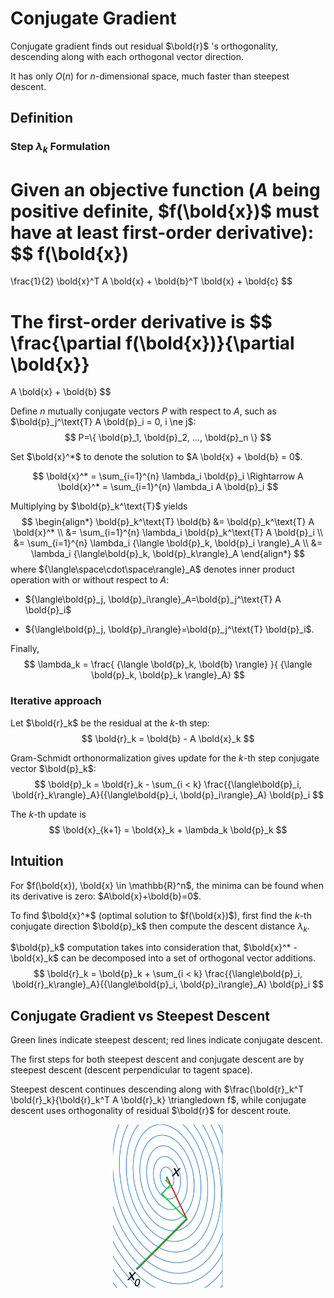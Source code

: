 # Conjugate Gradient

Conjugate gradient finds out residual $\bold{r}$ 's orthogonality, descending along with each orthogonal vector direction.

It has only $O(n)$ for $n$-dimensional space, much faster than steepest descent.

## Definition

### Step $\lambda_k$ Formulation

Given an objective function ($A$ being positive definite, $f(\bold{x})$ must have at least first-order derivative):
$$
f(\bold{x})
=
\frac{1}{2} \bold{x}^T A \bold{x} + \bold{b}^T \bold{x} + \bold{c}
$$

The first-order derivative is
$$
\frac{\partial f(\bold{x})}{\partial \bold{x}}
=
A \bold{x} + \bold{b}
$$

Define $n$ mutually conjugate vectors $P$ with respect to $A$, such as $\bold{p}_j^\text{T} A \bold{p}_i = 0, i \ne j$:
$$
P=\{ \bold{p}_1, \bold{p}_2, ..., \bold{p}_n \}
$$

Set $\bold{x}^*$ to denote the solution to $A \bold{x} + \bold{b} = 0$.

$$
\bold{x}^* = \sum_{i=1}^{n} \lambda_i \bold{p}_i 
\Rightarrow
A \bold{x}^* = \sum_{i=1}^{n} \lambda_i A \bold{p}_i
$$

Multiplying by $\bold{p}_k^\text{T}$ yields
$$
\begin{align*}
\bold{p}_k^\text{T} \bold{b}
&=
\bold{p}_k^\text{T} A \bold{x}^*
\\ &=
\sum_{i=1}^{n} \lambda_i \bold{p}_k^\text{T} A \bold{p}_i
\\ &=
\sum_{i=1}^{n} \lambda_i {\langle \bold{p}_k, \bold{p}_i \rangle}_A
\\ &=
\lambda_i {\langle\bold{p}_k, \bold{p}_k\rangle}_A
\end{align*}
$$
where ${\langle\space\cdot\space\rangle}_A$ denotes inner product operation with or without respect to $A$: 

* ${\langle\bold{p}_j, \bold{p}_i\rangle}_A=\bold{p}_j^\text{T} A \bold{p}_i$

* ${\langle\bold{p}_j, \bold{p}_i\rangle}=\bold{p}_j^\text{T} \bold{p}_i$.

Finally,
$$
\lambda_k = 
\frac{ {\langle \bold{p}_k, \bold{b} \rangle} }{ {\langle \bold{p}_k, \bold{p}_k \rangle}_A}
$$

### Iterative approach

Let $\bold{r}_k$ be the residual at the $k$-th step:
$$
\bold{r}_k = \bold{b} - A \bold{x}_k
$$

Gram-Schmidt orthonormalization gives update for the $k$-th step conjugate vector $\bold{p}_k$:
$$
\bold{p}_k = 
\bold{r}_k - \sum_{i < k} \frac{{\langle\bold{p}_i, \bold{r}_k\rangle}_A}{{\langle\bold{p}_i, \bold{p}_i\rangle}_A} \bold{p}_i
$$

The $k$-th update is
$$
\bold{x}_{k+1} = \bold{x}_k + \lambda_k \bold{p}_k
$$

## Intuition

For $f(\bold{x}), \bold{x} \in \mathbb{R}^n$, the minima can be found when its derivative is zero: $A\bold{x}+\bold{b}=0$.

To find $\bold{x}^*$ (optimal solution to $f(\bold{x})$), first find the $k$-th conjugate direction $\bold{p}_k$ then compute the descent distance $\lambda_k$.

$\bold{p}_k$ computation takes into consideration that, $\bold{x}^* - \bold{x}_k$ can be decomposed into a set of orthogonal vector additions.
$$
\bold{r}_k = \bold{p}_k + \sum_{i < k} \frac{{\langle\bold{p}_i, \bold{r}_k\rangle}_A}{{\langle\bold{p}_i, \bold{p}_i\rangle}_A} \bold{p}_i
$$

## Conjugate Gradient vs Steepest Descent

Green lines indicate steepest descent; red lines indicate conjugate descent.

The first steps for both steepest descent and conjugate descent are by steepest descent (descent perpendicular to tagent space).

Steepest descent continues descending along with $\frac{\bold{r}_k^T \bold{r}_k}{\bold{r}_k^T A \bold{r}_k} \triangledown f$, while conjugate descent uses orthogonality of residual $\bold{r}$ for descent route.

<div style="display: flex; justify-content: center;">
      <img src="imgs/conjugate_gradient.png" width="35%" height="35%" alt="conjugate_gradient" />
</div>
</br>
